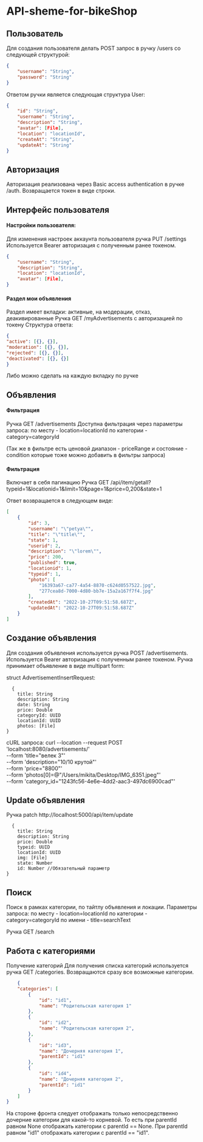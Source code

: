 # API-sheme-for-bikeShop

## Пользователь

Для создания пользователя делать POST запрос в ручку /users со следующей структурой:
```JSON
{
    "username": "String",
    "password": "String"
}
```

Ответом ручки является следующая структура User:

```JSON
{
    "id": "String",
    "username": "String",
    "description": "String",
    "avatar": [File],
    "location": "locationId",
    "createAt": "String",
    "updateAt": "String"
}
```
## Авторизация
Авторизация реализована через Basic access authentication в ручке /auth. Возвращается токен в виде строки.

## Интерфейс пользователя
#### Настройки пользователя:
Для изменения настроек аккаунта пользователя ручка PUT /settings
Используется Bearer авторизация с полученным ранее токеном.

```JSON
{
    "username": "String",
    "description": "String",
    "location": "locationId",
    "avatar": [File],
}
```

#### Раздел мои объявления  
Раздел имеет вкладки: активные, на модерации, отказ, деакивированные
Ручка GET /myAdvertisements с авторизацией по токену 
Структура ответа:

```JSON
{
"active": [{}, {}],
"moderation": [{}, {}],
"rejected": [{}, {}],
"deactivated": [{}, {}]
}
```
Либо можно сделать на каждую вкладку по ручке

## Объявления
#### Фильтрация
Ручка GET /advertisements
Доступна фильтрация через параметры запроса:
по месту - location=locationId
по категории - category=categoryId

(Так же в фильтре есть ценовой диапазон - priceRange и состояние - condition которые тоже можно добавить в фильтры запроса)

#### Фильтрация 
Включает в себя пагинацию
Ручка GET /api/item/getall?typeid=1&locationid=1&limit=10&page=1&price=0,200&state=1

Ответ возвращается в следующем виде:

```JSON
[
    {
        "id": 3,
        "username": "\"petya\"",
        "title": "\"title\"",
        "state": 1,
        "userid": 2,
        "description": "\"lorem\"",
        "price": 200,
        "published": true,
        "locationid": 1,
        "typeid": 1,
        "photo": [
            "16393a67-ca77-4a54-8870-c624d0557522.jpg",
            "277cea8d-7000-4d80-bb7e-15a2a167f7f4.jpg"
        ],
        "createdAt": "2022-10-27T09:51:58.687Z",
        "updatedAt": "2022-10-27T09:51:58.687Z"
    }
]
```

## Создание объявления
Для создания объявления используется ручка POST /advertisements.
Используется Bearer авторизация с полученным ранее токеном. Ручка принимает объявление в виде multipart form:

struct AdvertisementInsertRequest: 
```
  {
    title: String
    description: String
    date: String
    price: Double
    categoryId: UUID
    locationId: UUID
    photos: [File]
}
```

cURL запроса:
curl --location --request POST 'localhost:8080/advertisements/' \
--form 'title="велек 3"' \
--form 'description="10/10 крутой"' \
--form 'price="8800"' \
--form 'photos[0]=@"/Users/mikita/Desktop/IMG_6351.jpeg"' \
--form 'category_id="1243fc56-4e6e-4dd2-aac3-497dc6900cad"'
## Update объявления 
Ручка  patch http://localhost:5000/api/item/update

```
  {
    title: String
    description: String
    price: Double
    typeid: UUID
    locationId: UUID
    img: [File]
    state: Number
    id: Number //Обязательный параметр
}
```

## Поиск 

Поиск в рамках категории, по тайтлу объявления и локации.
Параметры запроса:
по месту - location=locationId
по категории - category=categoryId
по имени - title=searchText

Ручка GET /search
  
## Работа с категориями
Получение категорий
Для получения списка категорий используется ручка GET /categories. Возвращаются сразу все возможные категории.
```JSON
    {
    "categories": [
        {
            "id": "id1",
            "name": "Родительская категория 1"
        },
        {
            "id": "id2",
            "name": "Родительская категория 2",
        },
        {
            "id": "id3",
            "name": "Дочерняя категория 1",
            "parentId": "id1"
        },
        {
            "id": "id4",
            "name": "Дочерняя категория 2",
            "parentId": "id1"
        }
    ]
} 
```
На стороне фронта следует отображать только непосредственно дочерние категории для какой-то корневой. То есть при parentId равном None отображать категории с parentId == None. При parentId равном "id1" отображать категории с parentId == "id1".

